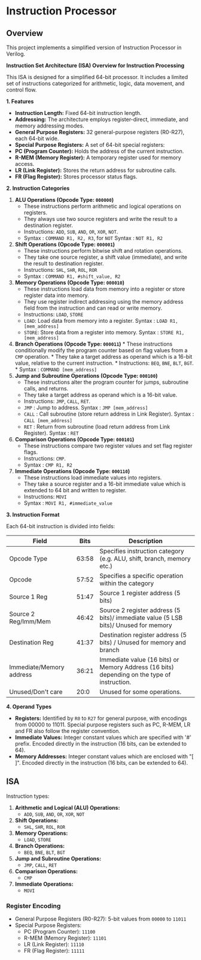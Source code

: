 # Instruction Processor

## Overview

This project implements a simplified version of Instruction Processor in Verilog.

**Instruction Set Architecture (ISA) Overview for Instruction Processing**

This ISA is designed for a simplified 64-bit processor. It includes a limited set of instructions categorized for arithmetic, logic, data movement, and control flow.

**1. Features**

*   **Instruction Length:** Fixed 64-bit instruction length.
*   **Addressing:** The architecture employs register-direct, immediate, and memory addressing modes.
*   **General Purpose Registers:** 32 general-purpose registers (R0-R27), each 64-bit wide.
*   **Special Purpose Registers:** A set of 64-bit special registers:
*   **PC (Program Counter):** Holds the address of the current instruction.
*   **R-MEM (Memory Register):** A temporary register used for memory access.
*   **LR (Link Register):** Stores the return address for subroutine calls.
*   **FR (Flag Register):** Stores processor status flags.

**2. Instruction Categories**
   1.  **ALU Operations (Opcode Type: `000000`)**
        *   These instructions perform arithmetic and logical operations on registers.
        *   They always use two source registers and write the result to a destination register.
        *   Instructions: `ADD`, `SUB`, `AND`, `OR`, `XOR`, `NOT`.
        *   Syntax : `COMMAND R1, R2, R3`,  for `NOT` Syntax : `NOT R1, R2`
   2.   **Shift Operations (Opcode Type: `000001`)**
        *   These instructions perform bitwise shift and rotation operations.
        *   They take one source register, a shift value (immediate), and write the result to destination register.
        *   Instructions: `SHL`, `SHR`, `ROL`, `ROR`
        *   Syntax : `COMMAND R1, #shift_value, R2`
   3.   **Memory Operations (Opcode Type: `000010`)**
        *   These instructions load data from memory into a register or store register data into memory.
        *   They use register indirect addressing using the memory address field from the instruction and can read or write memory.
        *   Instructions: `LOAD`, `STORE`
        *   `LOAD`: Load data from memory into a register. Syntax : `LOAD R1, [mem_address]`
        *   `STORE`: Store data from a register into memory. Syntax : `STORE R1, [mem_address]`
   4.    **Branch Operations (Opcode Type: `000011`)**
        *   These instructions conditionally modify the program counter based on flag values from a `CMP` operation.
        *   They take a target address as operand which is a 16-bit value, relative to the current instruction.
        *   Instructions: `BEQ`, `BNE`, `BLT`, `BGT`.
        *   Syntax : `COMMAND [mem_address]`
  5.   **Jump and Subroutine Operations (Opcode Type: `000100`)**
        *   These instructions alter the program counter for jumps, subroutine calls, and returns.
        *   They take a target address as operand which is a 16-bit value.
        *   Instructions: `JMP`, `CALL`, `RET`.
        *   `JMP` : Jump to address. Syntax : `JMP [mem_address]`
        *   `CALL` : Call subroutine (store return address in Link Register). Syntax : `CALL [mem_address]`
        *   `RET` : Return from subroutine (load return address from Link Register). Syntax : `RET`
   6.   **Comparison Operations (Opcode Type: `000101`)**
        *   These instructions compare two register values and set flag register flags.
        *   Instructions: `CMP`.
        *   Syntax : `CMP R1, R2`
   7.   **Immediate Operations (Opcode Type: `000110`)**
        *   These instructions load immediate values into registers.
        *   They take a source register and a 16-bit immediate value which is extended to 64 bit and written to register.
        *   Instructions: `MOVI`
        *   Syntax : `MOVI R1, #immediate_value`

**3. Instruction Format**

Each 64-bit instruction is divided into fields:

| Field         | Bits    | Description                                                              |
| ------------- | ------- | ------------------------------------------------------------------------ |
| Opcode Type   | 63:58   | Specifies instruction category (e.g. ALU, shift, branch, memory etc.)  |
| Opcode        | 57:52   | Specifies a specific operation within the category                        |
| Source 1 Reg  | 51:47   | Source 1 register address (5 bits)                                     |
| Source 2 Reg/Imm/Mem  |46:42| Source 2 register address (5 bits)/ immediate value (5 LSB bits)/ Unused for memory |
| Destination Reg | 41:37| Destination register address (5 bits) / Unused for memory and branch |
| Immediate/Memory address | 36:21 | Immediate value (16 bits) or Memory Address (16 bits) depending on the type of instruction. |
| Unused/Don't care | 20:0| Unused for some operations.  |

**4. Operand Types**

*   **Registers:**  Identified by `R0` to `R27` for general purpose, with encodings from 00000 to 11011. Special purpose registers such as PC, R-MEM, LR and FR also follow the register convention.
*   **Immediate Values:** Integer constant values which are specified with '#' prefix.  Encoded directly in the instruction (16 bits, can be extended to 64).
*   **Memory Addresses:** Integer constant values which are enclosed with "[ ]".  Encoded directly in the instruction (16 bits, can be extended to 64).

## ISA

Instruction types:

1.  **Arithmetic and Logical (ALU) Operations:**
    *   `ADD`, `SUB`, `AND`, `OR`, `XOR`, `NOT`
2.  **Shift Operations:**
    *   `SHL`, `SHR`, `ROL`, `ROR`
3.  **Memory Operations:**
    *   `LOAD`, `STORE`
4.  **Branch Operations:**
    *   `BEQ`, `BNE`, `BLT`, `BGT`
5.  **Jump and Subroutine Operations:**
    *   `JMP`, `CALL`, `RET`
6.  **Comparison Operations:**
    *   `CMP`
7.  **Immediate Operations:**
    *   `MOVI`

### Register Encoding

*   General Purpose Registers (R0-R27): 5-bit values from `00000` to `11011`
*   Special Purpose Registers:
    *   PC (Program Counter): `11100`
    *   R-MEM (Memory Register): `11101`
    *   LR (Link Register): `11110`
    *   FR (Flag Register): `11111`
